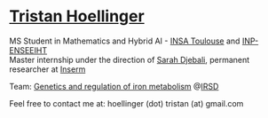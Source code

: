 # [Tristan Hoellinger](https://fr.linkedin.com/in/tristan-hoellinger)

MS Student in Mathematics and Hybrid AI - [INSA Toulouse](https://www.insa-toulouse.fr/en/) and [INP-ENSEEIHT](https://www.enseeiht.fr/en/)<br />
Master internship under the direction of [Sarah Djebali](https://www.irsd.fr/sarah-djebali.html), permanent researcher at [Inserm](https://www.inserm.fr/en)<br />

Team: [Genetics and regulation of iron metabolism](https://www.irsd.fr/en/research/teams/genetics-and-regulation-of-iron-metabolism/) @[IRSD](https://www.irsd.fr/en/)<br />

Feel free to contact me at: hoellinger (dot) tristan (at) gmail.com
